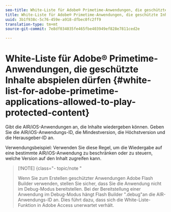 ```yaml
---
seo-title: White-Liste für Adobe® Primetime-Anwendungen, die geschützte Inhalte abspielen dürfen
title: White-Liste für Adobe® Primetime-Anwendungen, die geschützte Inhalte abspielen dürfen
uuid: 3b1f938c-5c76-459e-a918-dfbec0fc2ff9
translation-type: tm+mt
source-git-commit: 7e8df034035fe465fbe403949ef828e7811ced2e

---
```



# White-Liste für Adobe® Primetime-Anwendungen, die geschützte Inhalte abspielen dürfen {#white-list-for-adobe-primetime-applications-allowed-to-play-protected-content}

Gibt die AIR/iOS-Anwendungen an, die Inhalte wiedergeben können. Geben Sie die AIR/iOS-Anwendungs-ID, die Mindestversion, die Höchstversion und die Herausgeber-ID an.

Verwendungsbeispiel: Verwenden Sie diese Regel, um die Wiedergabe auf eine bestimmte AIR/iOS-Anwendung zu beschränken oder zu steuern, welche Version auf den Inhalt zugreifen kann.

>[!NOTE] {class=&quot;- topic/note &quot;
>
>Wenn Sie zum Erstellen geschützter Anwendungen Adobe Flash Builder verwenden, stellen Sie sicher, dass Sie die Anwendung nicht im Debug-Modus bereitstellen. Bei der Bereitstellung einer Anwendung im Debug-Modus hängt Flash Builder &quot;.debug&quot;an die AIR-Anwendungs-ID an. Dies führt dazu, dass sich die White-Liste-Funktion in Adobe Access unerwartet verhält.

